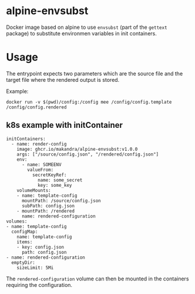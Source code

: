 # alpine-envsubst

Docker image based on alpine to use `envsubst` (part of the `gettext` package) to substitute environmen variables in init containers.

# Usage

The entrypoint expects two parameters which are the source file and the target file where the rendered output is stored.

Example:

```
docker run -v $(pwd)/config:/config mee /config/config.template /config/config.rendered
```

## k8s example with initContainer

```
initContainers:
  - name: render-config
    image: ghcr.io/makandra/alpine-envsubst:v1.0.0
    args: ["/source/config.json", "/rendered/config.json"]
    env:
      - name: SOMEENV
        valueFrom:
          secretKeyRef:
            name: some_secret
            key: some_key
    volumeMounts:
    - name: template-config
      mountPath: /source/config.json
      subPath: config.json
    - mountPath: /rendered
      name: rendered-configuration
volumes:
- name: template-config
  configMap:
    name: template-config
    items:
    - key: config.json
      path: config.json
- name: rendered-configuration
  emptyDir:
    sizeLimit: 5Mi
```

The `rendered-configuration` volume can then be mounted in the containers requiring the configuration.
